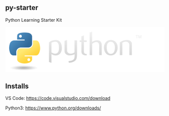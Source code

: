 ## py-starter
Python Learning Starter Kit

![Python](https://github.com/santakd/py-starter/blob/main/image%20files/python-logo.png)

## Installs  

VS Code: https://code.visualstudio.com/download
 
Python3: https://www.python.org/downloads/
